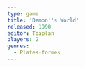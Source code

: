 ```yaml
---
type: game
title: 'Demon''s World'
released: 1990
editor: Toaplan
players: 2
genres:
  - Plates-formes
---
```

